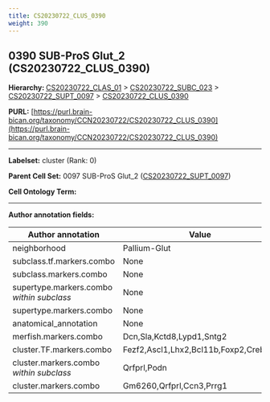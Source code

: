 ```yaml
---
title: CS20230722_CLUS_0390
weight: 390
---
```

## 0390 SUB-ProS Glut_2 (CS20230722_CLUS_0390)
<b>Hierarchy: </b>
[CS20230722_CLAS_01](../CS20230722_CLAS_01) >
[CS20230722_SUBC_023](../CS20230722_SUBC_023) >
[CS20230722_SUPT_0097](../CS20230722_SUPT_0097) >
[CS20230722_CLUS_0390](../CS20230722_CLUS_0390)

**PURL:** [https://purl.brain-bican.org/taxonomy/CCN20230722/CS20230722_CLUS_0390](https://purl.brain-bican.org/taxonomy/CCN20230722/CS20230722_CLUS_0390)

---


**Labelset:** cluster (Rank: 0)

**Parent Cell Set:** 0097 SUB-ProS Glut_2 ([CS20230722_SUPT_0097](../CS20230722_SUPT_0097))



**Cell Ontology Term:** 

[MARKER GENES.]: #


---

[TRANSFERRED ANNOTATIONS.]: #


[AUTHOR ANNOTATION FIELDS.]: #


**Author annotation fields:**

| Author annotation | Value |
|-------------------|-------|
|neighborhood|Pallium-Glut|
|subclass.tf.markers.combo|None|
|subclass.markers.combo|None|
|supertype.markers.combo _within subclass_|None|
|supertype.markers.combo|None|
|anatomical_annotation|None|
|merfish.markers.combo|Dcn,Sla,Kctd8,Lypd1,Sntg2|
|cluster.TF.markers.combo|Fezf2,Ascl1,Lhx2,Bcl11b,Foxp2,Creb3l2|
|cluster.markers.combo _within subclass_|Qrfprl,Podn|
|cluster.markers.combo|Gm6260,Qrfprl,Ccn3,Prrg1|
